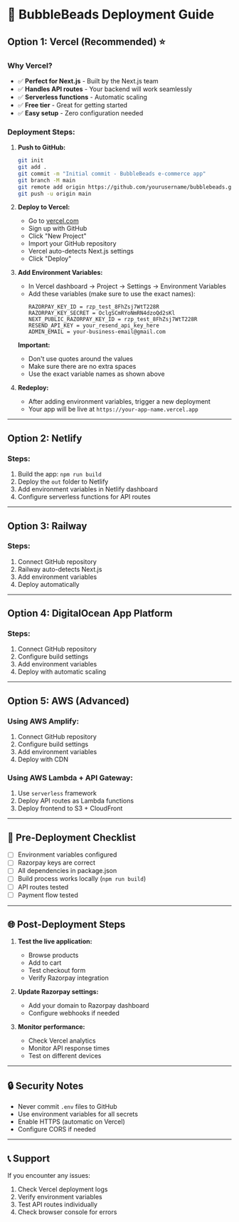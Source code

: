 # 🚀 BubbleBeads Deployment Guide

## Option 1: Vercel (Recommended) ⭐

### Why Vercel?
- ✅ **Perfect for Next.js** - Built by the Next.js team
- ✅ **Handles API routes** - Your backend will work seamlessly
- ✅ **Serverless functions** - Automatic scaling
- ✅ **Free tier** - Great for getting started
- ✅ **Easy setup** - Zero configuration needed

### Deployment Steps:

1. **Push to GitHub:**
   ```bash
   git init
   git add .
   git commit -m "Initial commit - BubbleBeads e-commerce app"
   git branch -M main
   git remote add origin https://github.com/yourusername/bubblebeads.git
   git push -u origin main
   ```

2. **Deploy to Vercel:**
   - Go to [vercel.com](https://vercel.com)
   - Sign up with GitHub
   - Click "New Project"
   - Import your GitHub repository
   - Vercel auto-detects Next.js settings
   - Click "Deploy"

3. **Add Environment Variables:**
   - In Vercel dashboard → Project → Settings → Environment Variables
   - Add these variables (make sure to use the exact names):
     ```
     RAZORPAY_KEY_ID = rzp_test_8FhZsj7WtT228R
     RAZORPAY_KEY_SECRET = OclgSCmRYoNmRN4dzoQd2sKl
     NEXT_PUBLIC_RAZORPAY_KEY_ID = rzp_test_8FhZsj7WtT228R
     RESEND_API_KEY = your_resend_api_key_here
     ADMIN_EMAIL = your-business-email@gmail.com
     ```
   
   **Important:**
   - Don't use quotes around the values
   - Make sure there are no extra spaces
   - Use the exact variable names as shown above

4. **Redeploy:**
   - After adding environment variables, trigger a new deployment
   - Your app will be live at `https://your-app-name.vercel.app`

---

## Option 2: Netlify

### Steps:
1. Build the app: `npm run build`
2. Deploy the `out` folder to Netlify
3. Add environment variables in Netlify dashboard
4. Configure serverless functions for API routes

---

## Option 3: Railway

### Steps:
1. Connect GitHub repository
2. Railway auto-detects Next.js
3. Add environment variables
4. Deploy automatically

---

## Option 4: DigitalOcean App Platform

### Steps:
1. Connect GitHub repository
2. Configure build settings
3. Add environment variables
4. Deploy with automatic scaling

---

## Option 5: AWS (Advanced)

### Using AWS Amplify:
1. Connect GitHub repository
2. Configure build settings
3. Add environment variables
4. Deploy with CDN

### Using AWS Lambda + API Gateway:
1. Use `serverless` framework
2. Deploy API routes as Lambda functions
3. Deploy frontend to S3 + CloudFront

---

## 🔧 Pre-Deployment Checklist

- [ ] Environment variables configured
- [ ] Razorpay keys are correct
- [ ] All dependencies in package.json
- [ ] Build process works locally (`npm run build`)
- [ ] API routes tested
- [ ] Payment flow tested

---

## 🌐 Post-Deployment Steps

1. **Test the live application:**
   - Browse products
   - Add to cart
   - Test checkout form
   - Verify Razorpay integration

2. **Update Razorpay settings:**
   - Add your domain to Razorpay dashboard
   - Configure webhooks if needed

3. **Monitor performance:**
   - Check Vercel analytics
   - Monitor API response times
   - Test on different devices

---

## 🔒 Security Notes

- Never commit `.env` files to GitHub
- Use environment variables for all secrets
- Enable HTTPS (automatic on Vercel)
- Configure CORS if needed

---

## 📞 Support

If you encounter any issues:
1. Check Vercel deployment logs
2. Verify environment variables
3. Test API routes individually
4. Check browser console for errors